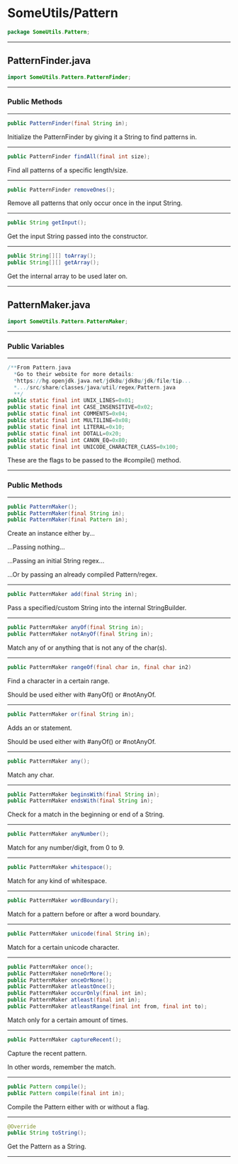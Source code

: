 # SomeUtils/Pattern

```java
package SomeUtils.Pattern;
```

---

## PatternFinder.java

```java
import SomeUtils.Pattern.PatternFinder;
```
---

### Public Methods

---

```java
public PatternFinder(final String in);
```

Initialize the PatternFinder by giving it a String to find patterns in.

---

```java
public PatternFinder findAll(final int size);
```

Find all patterns of a specific length/size.

---

```java
public PatternFinder removeOnes();
```

Remove all patterns that only occur once in the input String.

---

```java
public String getInput();
```

Get the input String passed into the constructor.

---

```java
public String[][] toArray();
public String[][] getArray();
```

Get the internal array to be used later on.

---

## PatternMaker.java

```java
import SomeUtils.Pattern.PatternMaker;
```

---

### Public Variables

---

```java
/**From Pattern.java
  *Go to their website for more details:
  *https://hg.openjdk.java.net/jdk8u/jdk8u/jdk/file/tip...
  *.../src/share/classes/java/util/regex/Pattern.java
  **/
public static final int UNIX_LINES=0x01;
public static final int CASE_INSENSITIVE=0x02;
public static final int COMMENTS=0x04;
public static final int MULTILINE=0x08;
public static final int LITERAL=0x10;
public static final int DOTALL=0x20;
public static final int CANON_EQ=0x80;
public static final int UNICODE_CHARACTER_CLASS=0x100;
```

These are the flags to be passed to the #compile() method.

---

### Public Methods

---

```java
public PatternMaker();
public PatternMaker(final String in);
public PatternMaker(final Pattern in);
```

Create an instance either by...

...Passing nothing...

...Passing an initial String regex...

...Or by passing an already compiled Pattern/regex.

---

```java
public PatternMaker add(final String in);
```

Pass a specified/custom String into the internal StringBuilder.

---

```java
public PatternMaker anyOf(final String in);
public PatternMaker notAnyOf(final String in);
```

Match any of or anything that is not any of the char(s).

---

```java
public PatternMaker rangeOf(final char in, final char in2)
```

Find a character in a certain range.

Should be used either with #anyOf() or #notAnyOf.

---

```java
public PatternMaker or(final String in);
```

Adds an or statement.

Should be used either with #anyOf() or #notAnyOf.

---

```java
public PatternMaker any();
```

Match any char.

---

```java
public PatternMaker beginsWith(final String in);
public PatternMaker endsWith(final String in);
```

Check for a match in the beginning or end of a String.

---

```java
public PatternMaker anyNumber();
```

Match for any number/digit, from 0 to 9.

---

```java
public PatternMaker whitespace();
```

Match for any kind of whitespace.

---

```java
public PatternMaker wordBoundary();
```

Match for a pattern before or after a word boundary.

---

```java
public PatternMaker unicode(final String in);
```

Match for a certain unicode character.

---

```java
public PatternMaker once();
public PatternMaker noneOrMore();
public PatternMaker onceOrNone();
public PatternMaker atleastOnce();
public PatternMaker occurOnly(final int in);
public PatternMaker atleast(final int in);
public PatternMaker atleastRange(final int from, final int to);
```

Match only for a certain amount of times.

---

```java
public PatternMaker captureRecent();
```

Capture the recent pattern.

In other words, remember the match.

---

```java
public Pattern compile();
public Pattern compile(final int in);
```

Compile the Pattern either with or without a flag.

---

```java
@Override
public String toString();
```

Get the Pattern as a String.

---